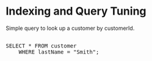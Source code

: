 # Indexing and Query Tuning

Simple query to look up a customer by customerId.

<pre id="example"> 
SELECT * FROM customer 
    WHERE lastName = "Smith";
</pre>

